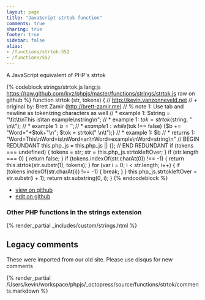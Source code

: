 ```yaml
---
layout: page
title: "JavaScript strtok function"
comments: true
sharing: true
footer: true
sidebar: false
alias:
- /functions/strtok:552
- /functions/552
---
```

<!-- Generated by Rakefile:build -->
A JavaScript equivalent of PHP's strtok

{% codeblock strings/strtok.js lang:js https://raw.github.com/kvz/phpjs/master/functions/strings/strtok.js raw on github %}
function strtok (str, tokens) {
    // http://kevin.vanzonneveld.net
    // +   original by: Brett Zamir (http://brett-zamir.me)
    // %        note 1: Use tab and newline as tokenizing characters as well
    // *     example 1: $string = "\t\t\t\nThis is\tan example\nstring\n";
    // *     example 1: $tok = strtok($string, " \n\t");
    // *     example 1: $b = '';
    // *     example 1: while ($tok !== false) {$b += "Word="+$tok+"\n"; $tok = strtok(" \n\t");}
    // *     example 1: $b
    // *     returns 1: "Word=This\nWord=is\nWord=an\nWord=example\nWord=string\n"
    // BEGIN REDUNDANT
    this.php_js = this.php_js || {};
    // END REDUNDANT
    if (tokens === undefined) {
        tokens = str;
        str = this.php_js.strtokleftOver;
    }
    if (str.length === 0) {
        return false;
    }
    if (tokens.indexOf(str.charAt(0)) !== -1) {
        return this.strtok(str.substr(1), tokens);
    }
    for (var i = 0; i < str.length; i++) {
        if (tokens.indexOf(str.charAt(i)) !== -1) {
            break;
        }
    }
    this.php_js.strtokleftOver = str.substr(i + 1);
    return str.substring(0, i);
}
{% endcodeblock %}

 - [view on github](https://github.com/kvz/phpjs/blob/master/functions/strings/strtok.js)
 - [edit on github](https://github.com/kvz/phpjs/edit/master/functions/strings/strtok.js)

### Other PHP functions in the strings extension
{% render_partial _includes/custom/strings.html %}
## Legacy comments
These were imported from our old site. Please use disqus for new comments
<div style="overflow-y: scroll; height: 500px;">
{% render_partial /Users/kevin/workspace/phpjs/_octopress/source/functions/strtok/comments.markdown %}
</div>
